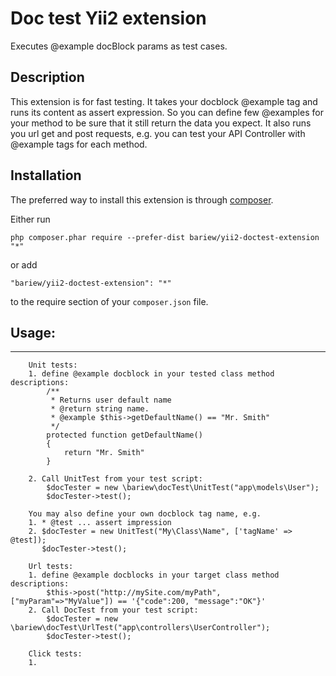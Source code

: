 
Doc test Yii2 extension
===================
Executes @example docBlock params as test cases.


Description
-----------

This extension is for fast testing.
It takes your docblock @example tag and runs its content as assert expression.
So you can define few @examples for your method to be sure that it 
still return the data you expect.
It also runs you url get and post requests, e.g. you can test your API Controller
with @example tags for each method.


Installation
------------

The preferred way to install this extension is through [composer](http://getcomposer.org/download/).

Either run

```
php composer.phar require --prefer-dist bariew/yii2-doctest-extension "*"
```

or add

```
"bariew/yii2-doctest-extension": "*"
```

to the require section of your `composer.json` file.


Usage:
------
-----
```
    Unit tests:
    1. define @example docblock in your tested class method descriptions:
        /**
         * Returns user default name
         * @return string name.
         * @example $this->getDefaultName() == "Mr. Smith"
         */
        protected function getDefaultName()
        {
            return "Mr. Smith"
        }

    2. Call UnitTest from your test script: 
        $docTester = new \bariew\docTest\UnitTest("app\models\User");
        $docTester->test();

    You may also define your own docblock tag name, e.g.
    1. * @test ... assert impression
    2. $docTester = new UnitTest("My\Class\Name", ['tagName' => @test]);
       $docTester->test();
```
```
    Url tests:  
    1. define @example docblocks in your target class method descriptions:
        $this->post("http://mySite.com/myPath", ["myParam"=>"MyValue"]) == '{"code":200, "message":"OK"}'
    2. Call DocTest from your test script:
        $docTester = new \bariew\docTest\UrlTest("app\controllers\UserController");
        $docTester->test();
```

```
    Click tests:
    1.
```